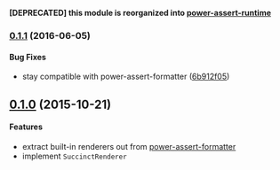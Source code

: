 __[DEPRECATED] this module is reorganized into [power-assert-runtime](https://github.com/twada/power-assert-runtime)__


### [0.1.1](https://github.com/twada/power-assert-renderers/releases/tag/v0.1.1) (2016-06-05)


#### Bug Fixes

  * stay compatible with power-assert-formatter ([6b912f05](https://github.com/twada/power-assert-renderers/commit/6b912f050c917fbfb139f578de094c16746be11b))


## [0.1.0](https://github.com/twada/power-assert-renderers/releases/tag/v0.1.0) (2015-10-21)


#### Features

  * extract built-in renderers out from [power-assert-formatter](https://github.com/power-assert-js/power-assert-formatter)
  * implement `SuccinctRenderer`
